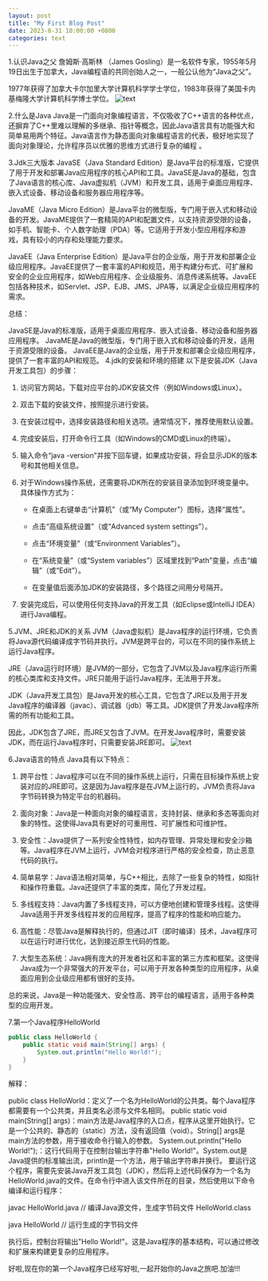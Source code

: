 ```yaml
---
layout: post
title: "My First Blog Post"
date: 2023-8-31 10:00:00 +0800
categories: text
---
```


1.认识Java之父
詹姆斯·高斯林 （James Gosling）是一名软件专家，1955年5月19日出生于加拿大，Java编程语的共同创始人之一，一般公认他为“Java之父”。

1977年获得了加拿大卡尔加里大学计算机科学学士学位，1983年获得了美国卡内基梅隆大学计算机科学博士学位。
![text](https://imgconvert.csdnimg.cn/aHR0cDovL2ltZzQuaW1ndG4uYmRpbWcuY29tL2l0L3U9MjMzMDc4ODQ1NSwzNTA4MDMxNDU5JmZtPTI2JmdwPTAuanBn?x-oss-process=image/format,png#pic_center)


2.什么是Java
Java是一门面向对象编程语言，不仅吸收了C++语言的各种优点，还摒弃了C++里难以理解的多继承、指针等概念，因此Java语言具有功能强大和简单易用两个特征。Java语言作为静态面向对象编程语言的代表，极好地实现了面向对象理论，允许程序员以优雅的思维方式进行复杂的编程 。

3.Jdk三大版本
JavaSE（Java Standard Edition）是Java平台的标准版，它提供了用于开发和部署Java应用程序的核心API和工具。JavaSE是Java的基础，包含了Java语言的核心库、Java虚拟机（JVM）和开发工具，适用于桌面应用程序、嵌入式设备、移动设备和服务器应用程序等。

JavaME（Java Micro Edition）是Java平台的微型版，专门用于嵌入式和移动设备的开发。JavaME提供了一套精简的API和配置文件，以支持资源受限的设备，如手机、智能卡、个人数字助理（PDA）等。它适用于开发小型应用程序和游戏，具有较小的内存和处理能力要求。

JavaEE（Java Enterprise Edition）是Java平台的企业版，用于开发和部署企业级应用程序。JavaEE提供了一套丰富的API和规范，用于构建分布式、可扩展和安全的企业应用程序，如Web应用程序、企业级服务、消息传递系统等。JavaEE包括各种技术，如Servlet、JSP、EJB、JMS、JPA等，以满足企业级应用程序的需求。



总结：

JavaSE是Java的标准版，适用于桌面应用程序、嵌入式设备、移动设备和服务器应用程序。
JavaME是Java的微型版，专门用于嵌入式和移动设备的开发，适用于资源受限的设备。
JavaEE是Java的企业版，用于开发和部署企业级应用程序，提供了一套丰富的API和规范。
4.jdk的安装和环境的搭建
以下是安装JDK（Java开发工具包）的步骤：

1. 访问官方网站，下载对应平台的JDK安装文件（例如Windows或Linux）。

2. 双击下载的安装文件，按照提示进行安装。

3. 在安装过程中，选择安装路径和相关选项。通常情况下，推荐使用默认设置。

4. 完成安装后，打开命令行工具（如Windows的CMD或Linux的终端）。

5. 输入命令“java -version”并按下回车键，如果成功安装，将会显示JDK的版本号和其他相关信息。

6. 对于Windows操作系统，还需要将JDK所在的安装目录添加到环境变量中。具体操作方式为：

    - 在桌面上右键单击“计算机”（或“My Computer”）图标，选择“属性”。

    - 点击“高级系统设置”（或“Advanced system settings”）。

    - 点击“环境变量”（或“Environment Variables”）。

    - 在“系统变量”（或“System variables”）区域里找到“Path”变量，点击“编辑”（或“Edit”）。

    - 在变量值后面添加JDK的安装路径，多个路径之间用分号隔开。

7. 安装完成后，可以使用任何支持Java的开发工具（如Eclipse或IntelliJ IDEA）进行Java编程。

5.JVM、JRE和JDK的关系
JVM（Java虚拟机）是Java程序的运行环境，它负责将Java源代码编译成字节码并执行。JVM是跨平台的，可以在不同的操作系统上运行Java程序。

JRE（Java运行时环境）是JVM的一部分，它包含了JVM以及Java程序运行所需的核心类库和支持文件。JRE只能用于运行Java程序，无法用于开发。

JDK（Java开发工具包）是Java开发的核心工具，它包含了JRE以及用于开发Java程序的编译器（javac）、调试器（jdb）等工具。JDK提供了开发Java程序所需的所有功能和工具。

因此，JDK包含了JRE，而JRE又包含了JVM。在开发Java程序时，需要安装JDK，而在运行Java程序时，只需要安装JRE即可。
![text](https://tse1-mm.cn.bing.net/th/id/OIP-C.exRq6KX_cPu-CenmyerhwgAAAA?pid=ImgDet&rs=1)

6.Java语言的特点
Java具有以下特点：

1. 跨平台性：Java程序可以在不同的操作系统上运行，只需在目标操作系统上安装对应的JRE即可。这是因为Java程序是在JVM上运行的，JVM负责将Java字节码转换为特定平台的机器码。

2. 面向对象：Java是一种面向对象的编程语言，支持封装、继承和多态等面向对象的特性。这使得Java具有更好的可重用性、可扩展性和可维护性。

3. 安全性：Java提供了一系列安全性特性，如内存管理、异常处理和安全沙箱等。Java程序在JVM上运行，JVM会对程序进行严格的安全检查，防止恶意代码的执行。

4. 简单易学：Java语法相对简单，与C++相比，去除了一些复杂的特性，如指针和操作符重载。Java还提供了丰富的类库，简化了开发过程。

5. 多线程支持：Java内置了多线程支持，可以方便地创建和管理多线程。这使得Java适用于开发多线程并发的应用程序，提高了程序的性能和响应能力。

6. 高性能：尽管Java是解释执行的，但通过JIT（即时编译）技术，Java程序可以在运行时进行优化，达到接近原生代码的性能。

7. 大型生态系统：Java拥有庞大的开发者社区和丰富的第三方库和框架。这使得Java成为一个非常强大的开发平台，可以用于开发各种类型的应用程序，从桌面应用到企业级应用都有很好的支持。

总的来说，Java是一种功能强大、安全性高、跨平台的编程语言，适用于各种类型的应用开发。

7.第一个Java程序HelloWorld
```java
public class HelloWorld {
    public static void main(String[] args) {
        System.out.println("Hello World!");
    }
}
```
解释：

public class HelloWorld：定义了一个名为HelloWorld的公共类。每个Java程序都需要有一个公共类，并且类名必须与文件名相同。
public static void main(String[] args)：main方法是Java程序的入口点，程序从这里开始执行。它是一个公共的、静态的（static）方法，没有返回值（void）。String[] args是main方法的参数，用于接收命令行输入的参数。
System.out.println("Hello World!");：这行代码用于在控制台输出字符串"Hello World!"。System.out是Java提供的标准输出流，println是一个方法，用于输出字符串并换行。
要运行这个程序，需要先安装Java开发工具包（JDK），然后将上述代码保存为一个名为HelloWorld.java的文件。在命令行中进入该文件所在的目录，然后使用以下命令编译和运行程序：

javac HelloWorld.java // 编译Java源文件，生成字节码文件 HelloWorld.class

java HelloWorld // 运行生成的字节码文件

执行后，控制台将输出"Hello World!"。这是Java程序的基本结构，可以通过修改和扩展来构建更复杂的应用程序。

好啦,现在你的第一个Java程序已经写好啦,一起开始你的Java之旅吧.加油!!!
